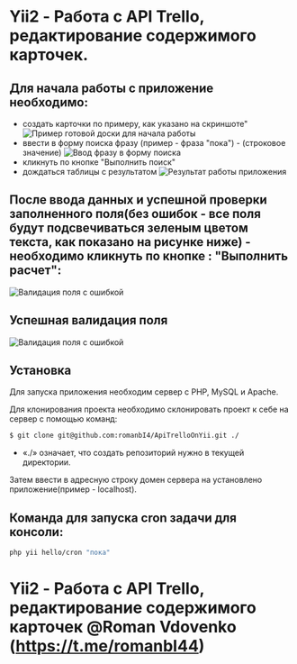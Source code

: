 # Yii2 - Работа с API Trello, редактирование содержимого карточек.

## Для начала работы с приложение необходимо:
  - создать карточки по примеру, как указано на скриншоте"
![Пример готовой доски для начала работы](https://image.prntscr.com/image/WFw5gO5wS5WxAEuRJIRpRA.jpeg)
  - ввести в форму поиска фразу (пример - фраза "пока") - (строковое значение)
![Ввод фразу в форму поиска](https://image.prntscr.com/image/JaqwMLy8QICdEgMfKY9vUw.jpeg)
  - кликнуть по кнопке "Выполнить поиск"
  - дождаться таблицы с результатом
![Результат работы приложения](https://image.prntscr.com/image/s49dT0atQVygiccWD_nO6Q.jpeg)

## После ввода данных и успешной проверки заполненного поля(без ошибок - все поля будут подсвечиваться зеленым цветом текста, как показано на рисунке ниже) - необходимо кликнуть по кнопке : "Выполнить расчет":

![Валидация поля с ошибкой](https://image.prntscr.com/image/CCbf7hw5RyqFaZtHTFUTMg.jpeg)
## Успешная валидация поля
![Валидация поля с ошибкой](https://image.prntscr.com/image/-7p1LUL6TeC6lmogxP7oNg.jpeg)
## Установка

Для запуска приложения необходим сервер с PHP, MySQL и Apache.

Для клонирования проекта необходимо склонировать проект к себе на сервер с помощью команд:

```sh
$ git clone git@github.com:romanbI4/ApiTrelloOnYii.git ./
```
- «./» означает, что создать репозиторий нужно в текущей директории.

Затем ввести в адресную строку домен сервера на установлено приложение(пример - localhost).

## Команда для запуска cron задачи для консоли: 

```sh
php yii hello/cron "пока"
```

# Yii2 - Работа с API Trello, редактирование содержимого карточек @Roman Vdovenko (https://t.me/romanbI44)
